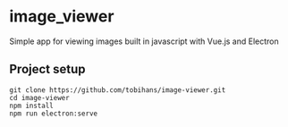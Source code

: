 # image_viewer
Simple app for viewing images built in javascript with Vue.js and Electron

## Project setup
```
git clone https://github.com/tobihans/image-viewer.git
cd image-viewer
npm install
npm run electron:serve

```
